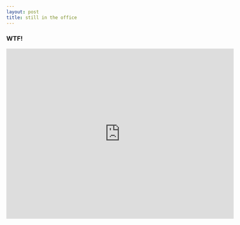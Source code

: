 ```yaml
---
layout: post
title: still in the office
--- 
```

### WTF! 
<iframe src="https://www.google.com/maps/embed?pb=!1m14!1m12!1m3!1d2246.6121273502135!2d37.629165574908235!3d55.73049258248559!2m3!1f0!2f0!3f0!3m2!1i1024!2i768!4f13.1!5e0!3m2!1sen!2sru!4v1487263369994" width="600" height="450" frameborder="0" style="border:0" allowfullscreen></iframe>
